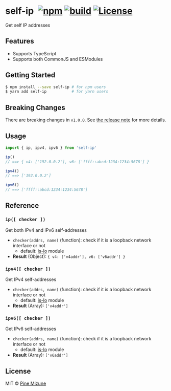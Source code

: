 # self-ip &nbsp;[![npm](https://img.shields.io/npm/v/self-ip.svg?maxAge=2592000&style=shield)](https://www.npmjs.org/package/self-ip) [![build](https://github.com/pine/self-ip/actions/workflows/build.yml/badge.svg)](https://github.com/pine/self-ip/actions/workflows/build.yml) [![License](https://img.shields.io/github/license/emoji-gen/clone-into.svg)](LICENSE)

Get self IP addresses

## Features
- Supports TypeScript
- Supports both CommonJS and ESModules

## Getting Started

```sh
$ npm install --save self-ip # for npm users
$ yarn add self-ip           # for yarn users
```

## Breaking Changes
There are breaking changes in `v1.0.0`. See [the release note](https://github.com/pine/self-ip/releases/tag/v1.0.0) for more details.

## Usage

```js
import { ip, ipv4, ipv6 } from 'self-ip'

ip()
// ==> { v4: ['192.0.0.2'], v6: ['ffff::abcd:1234:1234:5678'] }

ipv4()
// ==> ['192.0.0.2']

ipv6()
// ==> ['ffff::abcd:1234:1234:5678']
```

## Reference
### `ip([ checker ])`
Get both IPv4 and IPv6 self-addresses

- `checker(addrs, name)` (function): check if it is a loopback network interface or not
  - default: [is-lo](https://github.com/pine/is-lo) module
- **Result** (Object): `{ v4: ['v4addr'], v6: ['v6addr'] }`

### `ipv4([ checker ])`
Get IPv4 self-addresses

- `checker(addrs, name)` (function): check if it is a loopback network interface or not
  - default: [is-lo](https://github.com/pine/is-lo) module
- **Result** (Array): `['v4addr']`

### `ipv6([ checker ])`
Get IPv6 self-addresses

- `checker(addrs, name)` (function): check if it is a loopback network interface or not
  - default: [is-lo](https://github.com/pine/is-lo) module
- **Result** (Array): `['v6addr']`

## License
MIT &copy; [Pine Mizune](https://profile.pine.moe)
